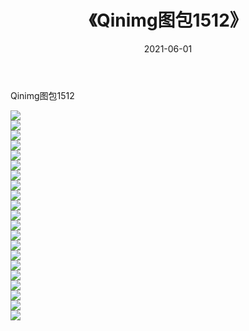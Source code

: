 ﻿---
layout: post
title:  《Qinimg图包1512》
date:   2021-06-01
img: http://imgx.orgx.ga/Qinimg图包/Qinimg图包1512/000.jpg
categories: [美女, 清纯, 唯美]
---

Qinimg图包1512

 ![](http://imgx.orgx.ga/Qinimg图包/Qinimg图包1512/001.jpg) <br>![](http://imgx.orgx.ga/Qinimg图包/Qinimg图包1512/002.jpg) <br>![](http://imgx.orgx.ga/Qinimg图包/Qinimg图包1512/003.jpg) <br>![](http://imgx.orgx.ga/Qinimg图包/Qinimg图包1512/004.jpg) <br>![](http://imgx.orgx.ga/Qinimg图包/Qinimg图包1512/005.jpg) <br>![](http://imgx.orgx.ga/Qinimg图包/Qinimg图包1512/006.jpg) <br>![](http://imgx.orgx.ga/Qinimg图包/Qinimg图包1512/007.jpg) <br>![](http://imgx.orgx.ga/Qinimg图包/Qinimg图包1512/008.jpg) <br>![](http://imgx.orgx.ga/Qinimg图包/Qinimg图包1512/009.jpg) <br>![](http://imgx.orgx.ga/Qinimg图包/Qinimg图包1512/010.jpg) <br>![](http://imgx.orgx.ga/Qinimg图包/Qinimg图包1512/011.jpg) <br>![](http://imgx.orgx.ga/Qinimg图包/Qinimg图包1512/012.jpg) <br>![](http://imgx.orgx.ga/Qinimg图包/Qinimg图包1512/013.jpg) <br>![](http://imgx.orgx.ga/Qinimg图包/Qinimg图包1512/014.jpg) <br>![](http://imgx.orgx.ga/Qinimg图包/Qinimg图包1512/015.jpg) <br>![](http://imgx.orgx.ga/Qinimg图包/Qinimg图包1512/016.jpg) <br>![](http://imgx.orgx.ga/Qinimg图包/Qinimg图包1512/017.jpg) <br>![](http://imgx.orgx.ga/Qinimg图包/Qinimg图包1512/018.jpg) <br>![](http://imgx.orgx.ga/Qinimg图包/Qinimg图包1512/019.jpg) <br>![](http://imgx.orgx.ga/Qinimg图包/Qinimg图包1512/020.jpg) <br>![](http://imgx.orgx.ga/Qinimg图包/Qinimg图包1512/021.jpg) <br>